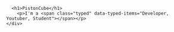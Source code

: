 
      <h1>PistonCube</h1>
        <p>I'm a <span class="typed" data-typed-items="Developer, Youtuber, Student"></span></p>
    </div>
  </section>
